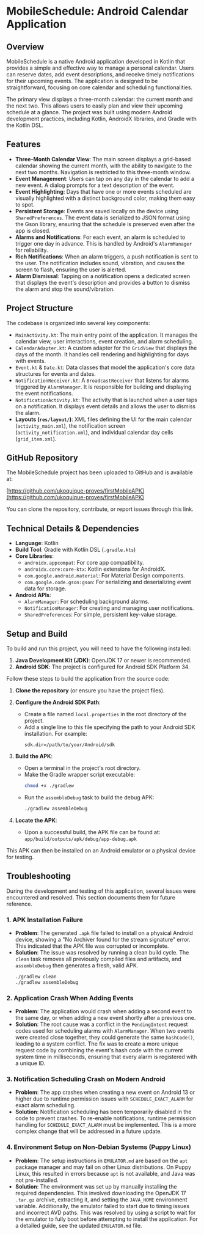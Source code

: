 # MobileSchedule: Android Calendar Application

## Overview

MobileSchedule is a native Android application developed in Kotlin that provides a simple and effective way to manage a personal calendar. Users can reserve dates, add event descriptions, and receive timely notifications for their upcoming events. The application is designed to be straightforward, focusing on core calendar and scheduling functionalities.

The primary view displays a three-month calendar: the current month and the next two. This allows users to easily plan and view their upcoming schedule at a glance. The project was built using modern Android development practices, including Kotlin, AndroidX libraries, and Gradle with the Kotlin DSL.

## Features

- **Three-Month Calendar View**: The main screen displays a grid-based calendar showing the current month, with the ability to navigate to the next two months. Navigation is restricted to this three-month window.
- **Event Management**: Users can tap on any day in the calendar to add a new event. A dialog prompts for a text description of the event.
- **Event Highlighting**: Days that have one or more events scheduled are visually highlighted with a distinct background color, making them easy to spot.
- **Persistent Storage**: Events are saved locally on the device using `SharedPreferences`. The event data is serialized to JSON format using the Gson library, ensuring that the schedule is preserved even after the app is closed.
- **Alarms and Notifications**: For each event, an alarm is scheduled to trigger one day in advance. This is handled by Android's `AlarmManager` for reliability.
- **Rich Notifications**: When an alarm triggers, a push notification is sent to the user. The notification includes sound, vibration, and causes the screen to flash, ensuring the user is alerted.
- **Alarm Dismissal**: Tapping on a notification opens a dedicated screen that displays the event's description and provides a button to dismiss the alarm and stop the sound/vibration.

## Project Structure

The codebase is organized into several key components:

- `MainActivity.kt`: The main entry point of the application. It manages the calendar view, user interactions, event creation, and alarm scheduling.
- `CalendarAdapter.kt`: A custom adapter for the `GridView` that displays the days of the month. It handles cell rendering and highlighting for days with events.
- `Event.kt` & `Date.kt`: Data classes that model the application's core data structures for events and dates.
- `NotificationReceiver.kt`: A `BroadcastReceiver` that listens for alarms triggered by `AlarmManager`. It is responsible for building and displaying the event notifications.
- `NotificationActivity.kt`: The activity that is launched when a user taps on a notification. It displays event details and allows the user to dismiss the alarm.
- **Layouts (`res/layout/`)**: XML files defining the UI for the main calendar (`activity_main.xml`), the notification screen (`activity_notification.xml`), and individual calendar day cells (`grid_item.xml`).

## GitHub Repository

The MobileSchedule project has been uploaded to GitHub and is available at:

[https://github.com/ukoquique-proves/firstMobileAPK](https://github.com/ukoquique-proves/firstMobileAPK)

You can clone the repository, contribute, or report issues through this link.

## Technical Details & Dependencies

- **Language**: Kotlin
- **Build Tool**: Gradle with Kotlin DSL (`.gradle.kts`)
- **Core Libraries**:
  - `androidx.appcompat`: For core app compatibility.
  - `androidx.core:core-ktx`: Kotlin extensions for AndroidX.
  - `com.google.android.material`: For Material Design components.
  - `com.google.code.gson:gson`: For serializing and deserializing event data for storage.
- **Android APIs**:
  - `AlarmManager`: For scheduling background alarms.
  - `NotificationManager`: For creating and managing user notifications.
  - `SharedPreferences`: For simple, persistent key-value storage.

## Setup and Build

To build and run this project, you will need to have the following installed:

1.  **Java Development Kit (JDK)**: OpenJDK 17 or newer is recommended.
2.  **Android SDK**: The project is configured for Android SDK Platform 34.

Follow these steps to build the application from the source code:

1.  **Clone the repository** (or ensure you have the project files).

2.  **Configure the Android SDK Path**:
    - Create a file named `local.properties` in the root directory of the project.
    - Add a single line to this file specifying the path to your Android SDK installation. For example:
      ```properties
      sdk.dir=/path/to/your/Android/sdk
      ```

3.  **Build the APK**:
    - Open a terminal in the project's root directory.
    - Make the Gradle wrapper script executable:
      ```sh
      chmod +x ./gradlew
      ```
    - Run the `assembleDebug` task to build the debug APK:
      ```sh
      ./gradlew assembleDebug
      ```

4.  **Locate the APK**:
    - Upon a successful build, the APK file can be found at:
      `app/build/outputs/apk/debug/app-debug.apk`

This APK can then be installed on an Android emulator or a physical device for testing.

## Troubleshooting

During the development and testing of this application, several issues were encountered and resolved. This section documents them for future reference.

### 1. APK Installation Failure

- **Problem**: The generated `.apk` file failed to install on a physical Android device, showing a "No Archiver found for the stream signature" error. This indicated that the APK file was corrupted or incomplete.
- **Solution**: The issue was resolved by running a clean build cycle. The `clean` task removes all previously compiled files and artifacts, and `assembleDebug` then generates a fresh, valid APK.
  ```sh
  ./gradlew clean
  ./gradlew assembleDebug
  ```

### 2. Application Crash When Adding Events

- **Problem**: The application would crash when adding a second event to the same day, or when adding a new event shortly after a previous one. 
- **Solution**: The root cause was a conflict in the `PendingIntent` request codes used for scheduling alarms with `AlarmManager`. When two events were created close together, they could generate the same `hashCode()`, leading to a system conflict. The fix was to create a more unique request code by combining the event's hash code with the current system time in milliseconds, ensuring that every alarm is registered with a unique ID.

### 3. Notification Scheduling Crash on Modern Android

- **Problem**: The app crashes when creating a new event on Android 13 or higher due to runtime permission issues with `SCHEDULE_EXACT_ALARM` for exact alarm scheduling.
- **Solution**: Notification scheduling has been temporarily disabled in the code to prevent crashes. To re-enable notifications, runtime permission handling for `SCHEDULE_EXACT_ALARM` must be implemented. This is a more complex change that will be addressed in a future update.

### 4. Environment Setup on Non-Debian Systems (Puppy Linux)

- **Problem**: The setup instructions in `EMULATOR.md` are based on the `apt` package manager and may fail on other Linux distributions. On Puppy Linux, this resulted in errors because `apt` is not available, and Java was not pre-installed.
- **Solution**: The environment was set up by manually installing the required dependencies. This involved downloading the OpenJDK 17 `.tar.gz` archive, extracting it, and setting the `JAVA_HOME` environment variable. Additionally, the emulator failed to start due to timing issues and incorrect AVD paths. This was resolved by using a script to wait for the emulator to fully boot before attempting to install the application. For a detailed guide, see the updated `EMULATOR.md` file.
